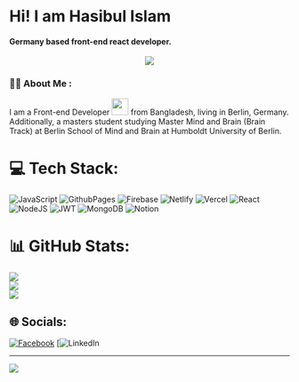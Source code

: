 <h1>Hi! I am Hasibul Islam</h1> <h4>Germany based front-end react developer.</h4>


<div id="header" align="center">
  <img src="https://i.ibb.co/X44TwRX/react-Banner.jpg" />
</div>

### :woman_technologist: About Me :
I am a Front-end Developer <img src="https://media.giphy.com/media/WUlplcMpOCEmTGBtBW/giphy.gif" width="30"> from Bangladesh, living in Berlin, Germany. Additionally, a masters student studying Master Mind and Brain (Brain Track) at Berlin School of Mind and Brain at Humboldt University of Berlin.  






# 💻 Tech Stack:
![JavaScript](https://img.shields.io/badge/javascript-%23323330.svg?style=for-the-badge&logo=javascript&logoColor=%23F7DF1E) ![GithubPages](https://img.shields.io/badge/github%20pages-121013?style=for-the-badge&logo=github&logoColor=white) ![Firebase](https://img.shields.io/badge/firebase-%23039BE5.svg?style=for-the-badge&logo=firebase) ![Netlify](https://img.shields.io/badge/netlify-%23000000.svg?style=for-the-badge&logo=netlify&logoColor=#00C7B7) ![Vercel](https://img.shields.io/badge/vercel-%23000000.svg?style=for-the-badge&logo=vercel&logoColor=white) ![React](https://img.shields.io/badge/react-%2320232a.svg?style=for-the-badge&logo=react&logoColor=%2361DAFB) ![NodeJS](https://img.shields.io/badge/node.js-6DA55F?style=for-the-badge&logo=node.js&logoColor=white) ![JWT](https://img.shields.io/badge/JWT-black?style=for-the-badge&logo=JSON%20web%20tokens) ![MongoDB](https://img.shields.io/badge/MongoDB-%234ea94b.svg?style=for-the-badge&logo=mongodb&logoColor=white) ![Notion](https://img.shields.io/badge/Notion-%23000000.svg?style=for-the-badge&logo=notion&logoColor=white)
# 📊 GitHub Stats:
![](https://github-readme-stats.vercel.app/api?username=hasibhu&theme=dark&hide_border=false&include_all_commits=false&count_private=false)<br/>
![](https://github-readme-streak-stats.herokuapp.com/?user=hasibhu&theme=dark&hide_border=false)<br/>
![](https://github-readme-stats.vercel.app/api/top-langs/?username=hasibhu&theme=dark&hide_border=false&include_all_commits=false&count_private=false&layout=compact)


## 🌐 Socials:
[![Facebook](https://img.shields.io/badge/Facebook-%231877F2.svg?logo=Facebook&logoColor=white)](https://facebook.com/https://www.facebook.com/hasibpsy/) 
[![LinkedIn](https://www.linkedin.com/in/hasibpsy/) 

---
[![](https://visitcount.itsvg.in/api?id=hasibhu&icon=0&color=0)](https://visitcount.itsvg.in)

<!-- Proudly created with GPRM ( https://gprm.itsvg.in ) -->

